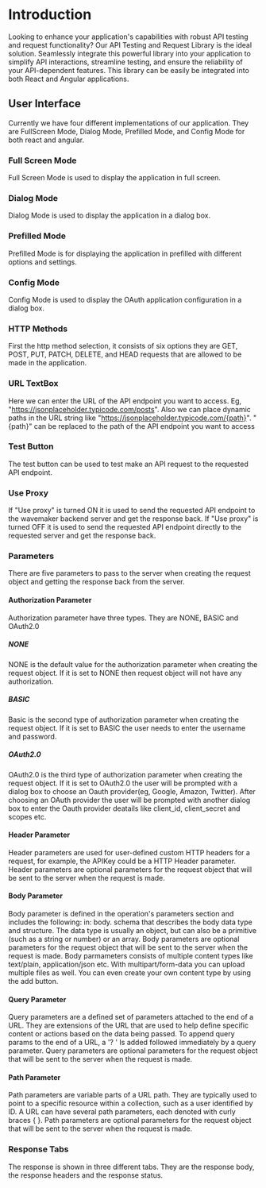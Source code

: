 # Introduction

Looking to enhance your application's capabilities with robust API testing and request functionality? Our API Testing and Request Library is the ideal solution. Seamlessly integrate this powerful library into your application to simplify API interactions, streamline testing, and ensure the reliability of your API-dependent features.
This library can be easily be integrated into both React and Angular applications.

## User Interface

Currently we have four different implementations of our application. They are FullScreen Mode, Dialog Mode, Prefilled Mode, and Config Mode for both react and angular.

### Full Screen Mode

Full Screen Mode is used to display the application in full screen.

### Dialog Mode

Dialog Mode is used to display the application in a dialog box.

### Prefilled Mode

Prefilled Mode is for displaying the application in prefilled with different options and settings.

### Config Mode

Config Mode is used to display the OAuth application configuration in a dialog box.

### HTTP Methods

First the http method selection, it consists of six options they are GET, POST, PUT, PATCH, DELETE, and HEAD requests that are allowed to be made in the application.

### URL TextBox

Here we can enter the URL of the API endpoint you want to access. Eg, "<https://jsonplaceholder.typicode.com/posts>".
Also we can place dynamic paths in the URL string like "<https://jsonplaceholder.typicode.com/{path}>". "{path}" can be replaced to the path of the API endpoint you want to access

### Test Button

The test button can be used to test make an API request to the requested API endpoint.

### Use Proxy

If "Use proxy" is turned ON it is used to send the requested API endpoint to the wavemaker backend server and get the response back.
If "Use proxy" is turned OFF it is used to send the requested API endpoint directly to the requested server and get the response back.

### Parameters

There are five parameters to pass to the server when creating the request object and getting the response back from the server.

#### Authorization Parameter

Authorization parameter have three types. They are NONE, BASIC and OAuth2.0

##### NONE

NONE is the default value for the authorization parameter when creating the request object. If it is set to NONE then request object will not have any authorization.

##### BASIC

Basic is the second type of authorization parameter when creating the request object. If it is set to BASIC the user needs to enter the username and password.

##### OAuth2.0

OAuth2.0 is the third type of authorization parameter when creating the request object. If it is set to OAuth2.0 the user will be prompted with a dialog box to choose an Oauth provider(eg, Google, Amazon, Twitter).
After choosing an OAuth provider the user will be prompted with another dialog box to enter the Oauth provider deatails like client_id, client_secret and scopes etc.

#### Header Parameter

Header parameters are used for user-defined custom HTTP headers for a request, for example, the APIKey could be a HTTP Header parameter.
Header parameters are optional parameters for the request object that will be sent to the server when the request is made.

#### Body Parameter

Body parameter is defined in the operation's parameters section and includes the following: in: body. schema that describes the body data type and structure. The data type is usually an object, but can also be a primitive (such as a string or number) or an array.
Body parameters are optional parameters for the request object that will be sent to the server when the request is made.
Body parmameters consists of multiple content types like text/plain, application/json etc.
With multipart/form-data you can upload multiple files as well.
You can even create your own content type by using the add button.

#### Query Parameter

Query parameters are a defined set of parameters attached to the end of a URL. They are extensions of the URL that are used to help define specific content or actions based on the data being passed. To append query params to the end of a URL, a '? ' Is added followed immediately by a query parameter.
Query parameters are optional parameters for the request object that will be sent to the server when the request is made.

#### Path Parameter

Path parameters are variable parts of a URL path. They are typically used to point to a specific resource within a collection, such as a user identified by ID. A URL can have several path parameters, each denoted with curly braces { }.
Path parameters are optional parameters for the request object that will be sent to the server when the request is made.

### Response Tabs

The response is shown in three different tabs. They are the response body, the response headers and the response status.
